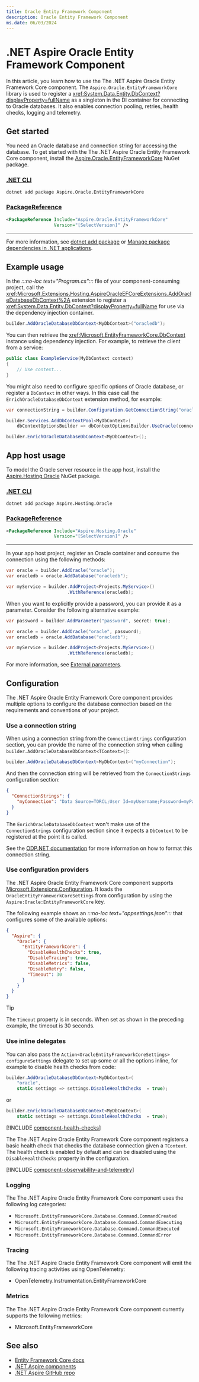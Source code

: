 ```yaml
---
title: Oracle Entity Framework Component
description: Oracle Entity Framework Component
ms.date: 06/03/2024
---
```


# .NET Aspire Oracle Entity Framework Component

In this article, you learn how to use the The .NET Aspire Oracle Entity Framework Core component. The `Aspire.Oracle.EntityFrameworkCore` library is used to register a <xref:System.Data.Entity.DbContext?displayProperty=fullName> as a singleton in the DI container for connecting to Oracle databases. It also enables connection pooling, retries, health checks, logging and telemetry.

## Get started

You need an Oracle database and connection string for accessing the database. To get started with the The .NET Aspire Oracle Entity Framework Core component, install the [Aspire.Oracle.EntityFrameworkCore](https://www.nuget.org/packages/Aspire.Oracle.EntityFrameworkCore) NuGet package.

### [.NET CLI](#tab/dotnet-cli)

```dotnetcli
dotnet add package Aspire.Oracle.EntityFrameworkCore
```

### [PackageReference](#tab/package-reference)

```xml
<PackageReference Include="Aspire.Oracle.EntityFrameworkCore"
                  Version="[SelectVersion]" />
```

---

For more information, see [dotnet add package](/dotnet/core/tools/dotnet-add-package) or [Manage package dependencies in .NET applications](/dotnet/core/tools/dependencies).

## Example usage

In the _:::no-loc text="Program.cs":::_ file of your component-consuming project, call the <xref:Microsoft.Extensions.Hosting.AspireOracleEFCoreExtensions.AddOracleDatabaseDbContext%2A> extension to register a <xref:System.Data.Entity.DbContext?displayProperty=fullName> for use via the dependency injection container.

```csharp
builder.AddOracleDatabaseDbContext<MyDbContext>("oracledb");
```

You can then retrieve the <xref:Microsoft.EntityFrameworkCore.DbContext> instance using dependency injection. For example, to retrieve the client from a service:

```csharp
public class ExampleService(MyDbContext context)
{
    // Use context...
}
```

You might also need to configure specific options of Oracle database, or register a `DbContext` in other ways. In this case call the `EnrichOracleDatabaseDbContext` extension method, for example:

```csharp
var connectionString = builder.Configuration.GetConnectionString("oracledb");

builder.Services.AddDbContextPool<MyDbContext>(
    dbContextOptionsBuilder => dbContextOptionsBuilder.UseOracle(connectionString));

builder.EnrichOracleDatabaseDbContext<MyDbContext>();
```

## App host usage

To model the Oracle server resource in the app host, install the [Aspire.Hosting.Oracle](https://www.nuget.org/packages/Aspire.Hosting.Oracle) NuGet package.

### [.NET CLI](#tab/dotnet-cli)

```dotnetcli
dotnet add package Aspire.Hosting.Oracle
```

### [PackageReference](#tab/package-reference)

```xml
<PackageReference Include="Aspire.Hosting.Oracle"
                  Version="[SelectVersion]" />
```

---

In your app host project, register an Oracle container and consume the connection using the following methods:

```csharp
var oracle = builder.AddOracle("oracle");
var oracledb = oracle.AddDatabase("oracledb");

var myService = builder.AddProject<Projects.MyService>()
                       .WithReference(oracledb);
```

When you want to explicitly provide a password, you can provide it as a parameter. Consider the following alternative example:

```csharp
var password = builder.AddParameter("password", secret: true);

var oracle = builder.AddOracle("oracle", password);
var oracledb = oracle.AddDatabase("oracledb");

var myService = builder.AddProject<Projects.MyService>()
                       .WithReference(oracledb);
```

For more information, see [External parameters](../fundamentals/external-parameters.md).

## Configuration

The .NET Aspire Oracle Entity Framework Core component provides multiple options to configure the database connection based on the requirements and conventions of your project.

### Use a connection string

When using a connection string from the `ConnectionStrings` configuration section, you can provide the name of the connection string when calling `builder.AddOracleDatabaseDbContext<TContext>()`:

```csharp
builder.AddOracleDatabaseDbContext<MyDbContext>("myConnection");
```

And then the connection string will be retrieved from the `ConnectionStrings` configuration section:

```json
{
  "ConnectionStrings": {
    "myConnection": "Data Source=TORCL;User Id=myUsername;Password=myPassword;"
  }
}
```

The `EnrichOracleDatabaseDbContext` won't make use of the `ConnectionStrings` configuration section since it expects a `DbContext` to be registered at the point it is called.

See the [ODP.NET documentation](https://www.oracle.com/database/technologies/appdev/dotnet/odp.html) for more information on how to format this connection string.

### Use configuration providers

The .NET Aspire Oracle Entity Framework Core component supports [Microsoft.Extensions.Configuration](/dotnet/api/microsoft.extensions.configuration). It loads the `OracleEntityFrameworkCoreSettings` from configuration by using the `Aspire:Oracle:EntityFrameworkCore` key.

The following example shows an _:::no-loc text="appsettings.json":::_ that configures some of the available options:

```json
{
  "Aspire": {
    "Oracle": {
      "EntityFrameworkCore": {
        "DisableHealthChecks": true,
        "DisableTracing": true,
        "DisableMetrics": false,
        "DisableRetry": false,
        "Timeout": 30
      }
    }
  }
}
```

> [!TIP]
> The `Timeout` property is in seconds. When set as shown in the preceding example, the timeout is 30 seconds.

### Use inline delegates

You can also pass the `Action<OracleEntityFrameworkCoreSettings> configureSettings` delegate to set up some or all the options inline, for example to disable health checks from code:

```csharp
builder.AddOracleDatabaseDbContext<MyDbContext>(
    "oracle",
    static settings => settings.DisableHealthChecks  = true);
```

or

```csharp
builder.EnrichOracleDatabaseDbContext<MyDbContext>(
    static settings => settings.DisableHealthChecks  = true);
```

[!INCLUDE [component-health-checks](../includes/component-health-checks.md)]

The The .NET Aspire Oracle Entity Framework Core component registers a basic health check that checks the database connection given a `TContext`. The health check is enabled by default and can be disabled using the `DisableHealthChecks` property in the configuration.

[!INCLUDE [component-observability-and-telemetry](../includes/component-observability-and-telemetry.md)]

### Logging

The The .NET Aspire Oracle Entity Framework Core component uses the following log categories:

- `Microsoft.EntityFrameworkCore.Database.Command.CommandCreated`
- `Microsoft.EntityFrameworkCore.Database.Command.CommandExecuting`
- `Microsoft.EntityFrameworkCore.Database.Command.CommandExecuted`
- `Microsoft.EntityFrameworkCore.Database.Command.CommandError`

### Tracing

The The .NET Aspire Oracle Entity Framework Core component will emit the following tracing activities using OpenTelemetry:

- OpenTelemetry.Instrumentation.EntityFrameworkCore

### Metrics

The The .NET Aspire Oracle Entity Framework Core component currently supports the following metrics:

- Microsoft.EntityFrameworkCore

## See also

- [Entity Framework Core docs](/ef/core)
- [.NET Aspire components](../fundamentals/components-overview.md)
- [.NET Aspire GitHub repo](https://github.com/dotnet/aspire)
